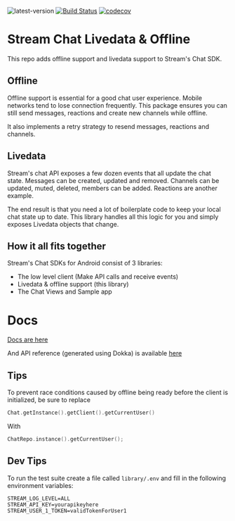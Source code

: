 ![latest-version](https://jitpack.io/v/GetStream/stream-chat-android-livedata.svg)
[![Build Status](https://travis-ci.com/GetStream/stream-chat-android-livedata.svg?branch=master)](https://travis-ci.com/GetStream/stream-chat-android-livedata)
[![codecov](https://codecov.io/gh/GetStream/stream-chat-android-livedata/branch/master/graph/badge.svg)](https://codecov.io/gh/GetStream/stream-chat-android-livedata)


# Stream Chat Livedata & Offline

This repo adds offline support and livedata support to Stream's Chat SDK.

## Offline

Offline support is essential for a good chat user experience. Mobile networks tend to lose connection frequently.
This package ensures you can still send messages, reactions and create new channels while offline.

It also implements a retry strategy to resend messages, reactions and channels.

## Livedata

Stream's chat API exposes a few dozen events that all update the chat state.
Messages can be created, updated and removed. Channels can be updated, muted, deleted, members can be added.
Reactions are another example.

The end result is that you need a lot of boilerplate code to keep your local chat state up to date.
This library handles all this logic for you and simply exposes Livedata objects that change.

## How it all fits together

Stream's Chat SDKs for Android consist of 3 libraries:

- The low level client (Make API calls and receive events)
- Livedata & offline support (this library)
- The Chat Views and Sample app

# Docs

[Docs are here](https://getstream.io/chat/docs/livedata/?language=kotlin)

And API reference (generated using Dokka) is available [here](https://getstream.github.io/stream-chat-android-livedata/library/)


## Tips

To prevent race conditions caused by offline being ready before the client is initialized, be sure to replace

```kotlin
Chat.getInstance().getClient().getCurrentUser()
```


With

```kotlin
ChatRepo.instance().getCurrentUser();
```

## Dev Tips

To run the test suite create a file called `library/.env` and fill in the following environment variables:

```
STREAM_LOG_LEVEL=ALL
STREAM_API_KEY=yourapikeyhere
STREAM_USER_1_TOKEN=validTokenForUser1
```

